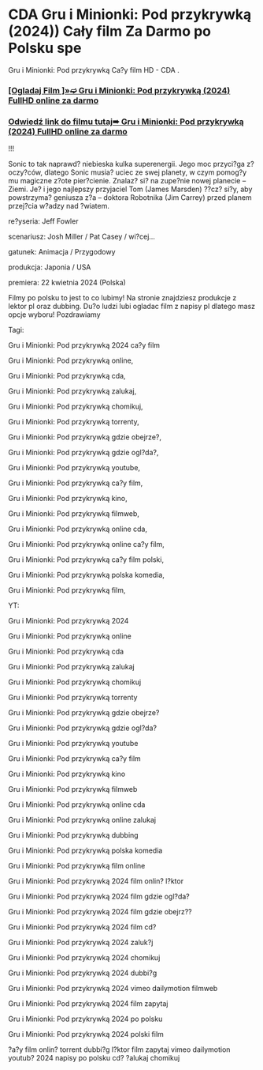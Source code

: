 # CDA Gru i Minionki: Pod przykrywką (2024)) Cały film Za Darmo po Polsku spe
Gru i Minionki: Pod przykrywką Ca?y film HD - CDA .

 <div class="markdown-heading" dir="auto"><h3 tabindex="-1" class="heading-element" dir="auto"><a href="https://cutt.ly/PehYFqSG">[Ogladaj Film ]»➫ Gru i Minionki: Pod przykrywką (2024) FullHD online za darmo</a></h3></p>

<div class="markdown-heading" dir="auto"><h3 tabindex="-1" class="heading-element" dir="auto"><a href="https://cutt.ly/PehYFqSG">Odwiedź link do filmu tutaj➠ Gru i Minionki: Pod przykrywką (2024) FullHD online za darmo</a></h3></p>


!!!

Sonic to tak naprawd? niebieska kulka superenergii. Jego moc przyci?ga z?oczy?ców, dlatego Sonic musia? uciec ze swej planety, w czym pomog?y mu magiczne z?ote pier?cienie. Znalaz? si? na zupe?nie nowej planecie – Ziemi. Je? i jego najlepszy przyjaciel Tom (James Marsden) ??cz? si?y, aby powstrzyma? geniusza z?a – doktora Robotnika (Jim Carrey) przed planem przej?cia w?adzy nad ?wiatem.

 

re?yseria: Jeff Fowler

scenariusz: Josh Miller / Pat Casey / wi?cej...

gatunek: Animacja / Przygodowy

produkcja: Japonia / USA

premiera: 22 kwietnia 2024 (Polska)

 

Filmy po polsku to jest to co lubimy! Na stronie znajdziesz produkcje z lektor pl oraz dubbing. Du?o ludzi lubi ogladac film z napisy pl dlatego masz opcje wyboru! Pozdrawiamy

 

Tagi:

Gru i Minionki: Pod przykrywką 2024 ca?y film

Gru i Minionki: Pod przykrywką online,

Gru i Minionki: Pod przykrywką cda,

Gru i Minionki: Pod przykrywką zalukaj,

Gru i Minionki: Pod przykrywką chomikuj,

Gru i Minionki: Pod przykrywką torrenty,

Gru i Minionki: Pod przykrywką gdzie obejrze?,

Gru i Minionki: Pod przykrywką gdzie ogl?da?,

Gru i Minionki: Pod przykrywką youtube,

Gru i Minionki: Pod przykrywką ca?y film,

Gru i Minionki: Pod przykrywką kino,

Gru i Minionki: Pod przykrywką filmweb,

Gru i Minionki: Pod przykrywką online cda,

Gru i Minionki: Pod przykrywką online ca?y film,

Gru i Minionki: Pod przykrywką ca?y film polski,

Gru i Minionki: Pod przykrywką polska komedia,

Gru i Minionki: Pod przykrywką film,

YT:

Gru i Minionki: Pod przykrywką 2024

Gru i Minionki: Pod przykrywką online

Gru i Minionki: Pod przykrywką cda

Gru i Minionki: Pod przykrywką zalukaj

Gru i Minionki: Pod przykrywką chomikuj

Gru i Minionki: Pod przykrywką torrenty

Gru i Minionki: Pod przykrywką gdzie obejrze?

Gru i Minionki: Pod przykrywką gdzie ogl?da?

Gru i Minionki: Pod przykrywką youtube

Gru i Minionki: Pod przykrywką ca?y film

Gru i Minionki: Pod przykrywką kino

Gru i Minionki: Pod przykrywką filmweb

Gru i Minionki: Pod przykrywką online cda

Gru i Minionki: Pod przykrywką online zalukaj

Gru i Minionki: Pod przykrywką dubbing

Gru i Minionki: Pod przykrywką polska komedia

Gru i Minionki: Pod przykrywką film online

Gru i Minionki: Pod przykrywką 2024 film onlin? l?ktor

Gru i Minionki: Pod przykrywką 2024 film gdzie ogl?da?


Gru i Minionki: Pod przykrywką 2024 film gdzie obejrz??

Gru i Minionki: Pod przykrywką 2024 film cd?

Gru i Minionki: Pod przykrywką 2024 zaluk?j

Gru i Minionki: Pod przykrywką 2024 chomikuj

Gru i Minionki: Pod przykrywką 2024 dubbi?g

Gru i Minionki: Pod przykrywką 2024 vimeo dailymotion filmweb

Gru i Minionki: Pod przykrywką 2024 film zapytaj

Gru i Minionki: Pod przykrywką 2024 po polsku

Gru i Minionki: Pod przykrywką 2024 polski film

?a?y film onlin? torrent dubbi?g l?ktor film zapytaj vimeo dailymotion youtub? 2024 napisy po polsku cd? ?alukaj chomikuj
